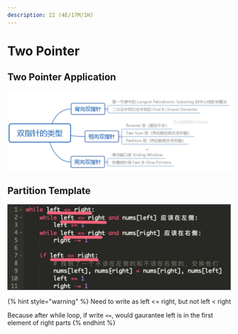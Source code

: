 ```yaml
---
description: 22 (4E/17M/1H)
---
```


# Two Pointer

## Two Pointer Application&#x20;

![](<../../.gitbook/assets/Screen Shot 2021-04-22 at 10.21.34 PM.png>)

## Partition Template

![](<../../.gitbook/assets/Screen Shot 2021-04-23 at 12.57.24 AM.png>)

{% hint style="warning" %}
Need to write as left <= right, but not left < right

Because after while loop, if write `<=`, would gaurantee left is in the first element of right parts
{% endhint %}

